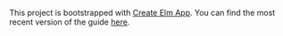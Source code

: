 This project is bootstrapped with [Create Elm App](https://github.com/halfzebra/create-elm-app).
You can find the most recent version of the guide [here](https://github.com/halfzebra/create-elm-app/blob/master/template/README.md).